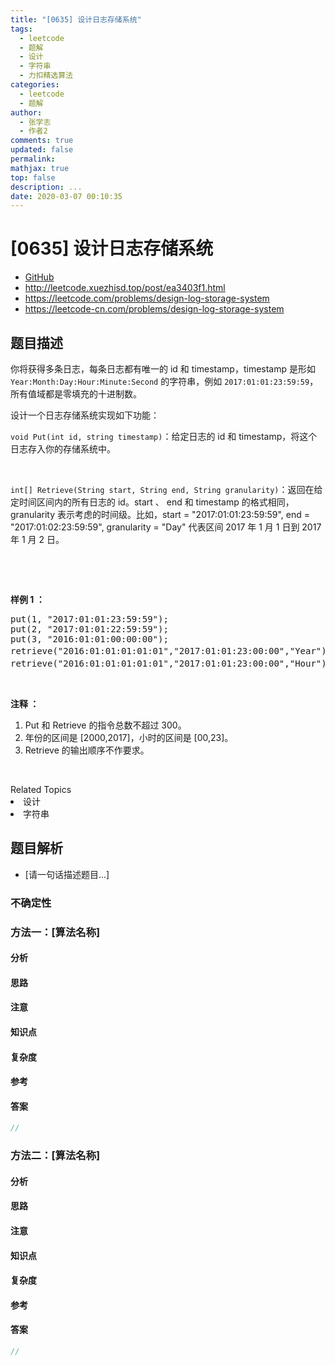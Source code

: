 ```yaml
---
title: "[0635] 设计日志存储系统"
tags:
  - leetcode
  - 题解
  - 设计
  - 字符串
  - 力扣精选算法
categories:
  - leetcode
  - 题解
author:
  - 张学志
  - 作者2
comments: true
updated: false
permalink:
mathjax: true
top: false
description: ...
date: 2020-03-07 00:10:35
---
```



# [0635] 设计日志存储系统
* [GitHub](https://github.com/algoboy101/LeetCodeCrowdsource/tree/master/_posts/QA/%5B0635%5D%20%E8%AE%BE%E8%AE%A1%E6%97%A5%E5%BF%97%E5%AD%98%E5%82%A8%E7%B3%BB%E7%BB%9F.md)
* http://leetcode.xuezhisd.top/post/ea3403f1.html
* https://leetcode.com/problems/design-log-storage-system
* https://leetcode-cn.com/problems/design-log-storage-system


## 题目描述

<p>你将获得多条日志，每条日志都有唯一的 id 和 timestamp，timestamp 是形如 <code>Year:Month:Day:Hour:Minute:Second</code>&nbsp;的字符串，例如 <code>2017:01:01:23:59:59</code>，所有值域都是零填充的十进制数。</p>

<p>设计一个日志存储系统实现如下功能：</p>

<p><code>void Put(int id, string timestamp)</code>：给定日志的 id 和 timestamp，将这个日志存入你的存储系统中。</p>

<p>&nbsp;</p>

<p><code>int[] Retrieve(String start, String end, String granularity)</code>：返回在给定时间区间内的所有日志的 id。start 、&nbsp;end 和 timestamp 的格式相同，granularity 表示考虑的时间级。比如，start = &quot;2017:01:01:23:59:59&quot;, end = &quot;2017:01:02:23:59:59&quot;, granularity = &quot;Day&quot; 代表区间 2017 年 1 月 1 日到 2017 年 1 月 2 日。</p>

<p>&nbsp;</p>

<p>&nbsp;</p>

<p><strong>样例 1 ：</strong></p>

<pre>put(1, &quot;2017:01:01:23:59:59&quot;);
put(2, &quot;2017:01:01:22:59:59&quot;);
put(3, &quot;2016:01:01:00:00:00&quot;);
retrieve(&quot;2016:01:01:01:01:01&quot;,&quot;2017:01:01:23:00:00&quot;,&quot;Year&quot;); // 返回值 [1,2,3]，返回从 2016 年到 2017 年所有的日志。
retrieve(&quot;2016:01:01:01:01:01&quot;,&quot;2017:01:01:23:00:00&quot;,&quot;Hour&quot;); // 返回值 [1,2], 返回从 2016:01:01:01 到 2017:01:01:23 区间内的日志，日志 3 不在区间内。
</pre>

<p>&nbsp;</p>

<p><strong>注释 ：</strong></p>

<ol>
	<li>Put 和 Retrieve 的指令总数不超过 300。</li>
	<li>年份的区间是 [2000,2017]，小时的区间是&nbsp;[00,23]。</li>
	<li>Retrieve 的输出顺序不作要求。</li>
</ol>

<p>&nbsp;</p>
<div><div>Related Topics</div><div><li>设计</li><li>字符串</li></div></div>


## 题目解析
* [请一句话描述题目...]

### 不确定性


### 方法一：[算法名称]

#### 分析

#### 思路

#### 注意

#### 知识点

#### 复杂度

#### 参考

#### 答案

```cpp
//
```


### 方法二：[算法名称]

#### 分析

#### 思路

#### 注意

#### 知识点

#### 复杂度

#### 参考

#### 答案

```cpp
//
```



